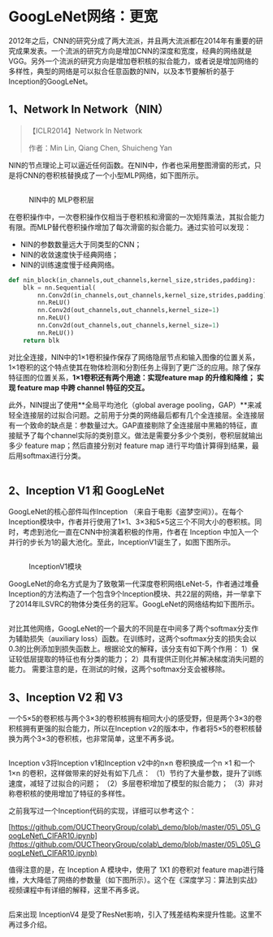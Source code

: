 # GoogLeNet网络：更宽

2012年之后，CNN的研究分成了两大流派，并且两大流派都在2014年有重要的研究成果发表。一个流派的研究方向是增加CNN的深度和宽度，经典的网络就是VGG。另外一个流派的研究方向是增加卷积核的拟合能力，或者说是增加网络的多样性，典型的网络是可以拟合任意函数的NIN，以及本节要解析的基于Inception的GoogLeNet。

## 1、Network In Network（NIN）

> 【ICLR2014】Network In Network
>
> 作者：Min Lin, Qiang Chen, Shuicheng Yan

NIN的节点理论上可以逼近任何函数。在NIN中，作者也采用整图滑窗的形式，只是将CNN的卷积核替换成了一个小型MLP网络，如下图所示。

<figure><img src="../.gitbook/assets/8b6f8118ca09451e49bd7f44f13e3f95.jpg" alt=""><figcaption><p>NIN中的 MLP卷积层</p></figcaption></figure>

在卷积操作中，一次卷积操作仅相当于卷积核和滑窗的一次矩阵乘法，其拟合能力有限。而MLP替代卷积操作增加了每次滑窗的拟合能力。通过实验可以发现：

* NIN的参数数量远大于同类型的CNN；
* NIN的收敛速度快于经典网络；
* NIN的训练速度慢于经典网络。

```python
def nin_block(in_channels,out_channels,kernel_size,strides,padding):
    blk = nn.Sequential(
        nn.Conv2d(in_channels,out_channels,kernel_size,strides,padding)
        nn.ReLU()
        nn.Conv2d(out_channels,out_channels,kernel_size=1)
        nn.ReLU()
        nn.Conv2d(out_channels,out_channels,kernel_size=1)
        nn.ReLU())
    return blk    
```

对比全连接，NIN中的1×1卷积操作保存了网络隐层节点和输入图像的位置关系，1×1卷积的这个特点使其在物体检测和分割任务上得到了更广泛的应用。除了保存特征图的位置关系，**1×1卷积还有两个用途：实现feature map 的升维和降维； 实现 feature map 中跨 channel 特征的交互。**

此外，NIN提出了使用\*\*全局平均池化（global average pooling，GAP）\*\*来减轻全连接层的过拟合问题。之前用于分类的网络最后都有几个全连接层。全连接层有一个致命的缺点是：参数量过大。GAP直接剔除了全连接层中黑箱的特征，直接赋予了每个channel实际的类别意义。做法是需要分多少个类别，卷积层就输出多少 feature map；然后直接分别对 feature map 进行平均值计算得到结果，最后用softmax进行分类。

<figure><img src="../.gitbook/assets/20170827203406718.jpg" alt=""><figcaption></figcaption></figure>

## 2、Inception V1 和 GoogLeNet

GoogLeNet的核心部件叫作Inception （来自于电影《盗梦空间》）。在每个Inception模块中，作者并行使用了1×1、3×3和5×5这三个不同大小的卷积核。同时，考虑到池化一直在CNN中扮演着积极的作用，作者在 Inception 中加入一个并行的步长为1的最大池化。至此，InceptionV1诞生了，如图下图所示。

<figure><img src="../.gitbook/assets/5e7a34f167af40d43403f934ccea4e9f.jpg" alt=""><figcaption><p>InceptionV1模块</p></figcaption></figure>

GoogLeNet的命名方式是为了致敬第一代深度卷积网络LeNet-5，作者通过堆叠Inception的方法构造了一个包含9个Inception模块、共22层的网络，并一举拿下了2014年ILSVRC的物体分类任务的冠军。GoogLeNet的网络结构如下图所示。

<figure><img src="../.gitbook/assets/20200224215358624.png" alt=""><figcaption></figcaption></figure>

对比其他网络，GoogLeNet的一个最大的不同是在中间多了两个softmax分支作为辅助损失（auxiliary loss）函数。在训练时，这两个softmax分支的损失会以0.3的比例添加到损失函数上。根据论文的解释，该分支有如下两个作用： 1）保证较低层提取的特征也有分类的能力； 2）具有提供正则化并解决梯度消失问题的能力。 需要注意的是，在测试的时候，这两个softmax分支会被移除。

## 3、Inception V2 和 V3

一个5×5的卷积核与两个3×3的卷积核拥有相同大小的感受野，但是两个3×3的卷积核拥有更强的拟合能力，所以在Inception v2的版本中，作者将5×5的卷积核替换为两个3×3的卷积核，也非常简单，这里不再多说。

<figure><img src="../.gitbook/assets/微信截图_20230123190550.jpg" alt=""><figcaption></figcaption></figure>

Inception v3将Inception v1和Inception v2中的n×n 卷积换成一个n ×1 和一个1×n 的卷积，这样做带来的好处有如下几点： （1）节约了大量参数，提升了训练速度，减轻了过拟合的问题； （2）多层卷积增加了模型的拟合能力； （3）非对称卷积核的使用增加了特征的多样性。

之前我写过一个Inception代码的实现，详细可以参考这个：

[https://github.com/OUCTheoryGroup/colab\_demo/blob/master/05\_05\_GoogLeNet\_CIFAR10.ipynb](https://github.com/OUCTheoryGroup/colab\_demo/blob/master/05\_05\_GoogLeNet\_CIFAR10.ipynb)

值得注意的是，在 Inception A 模块中，使用了 1X1 的卷积对 feature map进行降维，大大降低了网络的参数量（如下图所示）。这个在《深度学习：算法到实战》视频课程中有详细的解释，这里不再多说。

<figure><img src="../.gitbook/assets/微信截图_20230123191137.jpg" alt=""><figcaption></figcaption></figure>

后来出现 InceptionV4 是受了ResNet影响，引入了残差结构来提升性能。这里不再过多介绍。
